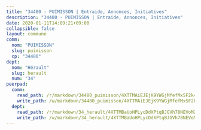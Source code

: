 ```yaml
---
title: "34480 - PUIMISSON | Entraide, Annonces, Initiatives"
description: "34480 - PUIMISSON | Entraide, Annonces, Initiatives"
date: 2020-01-11T14:09:21+09:00
collapsible: false
layout: commune
comm:
  nom: "PUIMISSON"
  slug: puimisson
  cp: "34480"
dept:
  nom: "Hérault"
  slug: herault
  num: "34"
peerpad:
  comm:
    read_path: /r/markdown/34480_puimisson/4XTTMAiEJEjK9YWGjMfefMxSF2k43WFzVb46AXmWDAnTHoQ3E
    write_path: /w/markdown/34480_puimisson/4XTTMAiEJEjK9YWGjMfefMxSF2k43WFzVb46AXmWDAnTHoQ3E-K3TgU2tpMxH12W1rZwQLohsu6cM5vERgqncUEh9FntKfPcv6p49zQGNUv8NfpT2ZtZ7hABDqKivUGZjCuPU2T1nc9qMufyp4oL23KWEHi2BTNcjxRhYT1vMj4P2vMUVCpxNjNnZJ
  dept:
    read_path: /r/markdown/34_herault/4XTTMBaUoHPLycDdXPtqBJGVh78NEVoMZNyf8Wnh1X5DK6Ew8
    write_path: /w/markdown/34_herault/4XTTMBaUoHPLycDdXPtqBJGVh78NEVoMZNyf8Wnh1X5DK6Ew8-K3TgTd4rzWVX1F82NgGyNepGUxhqCmodCALjxNZeEdBQWQhd1NJYx1gHMW9QBLL6sN41ALXRejLsG2VetgVferfVncrvVCz47dChJvN8ouQLRMdWs4KpxKPeRYR1nspmhzdBqF8J
---
```


